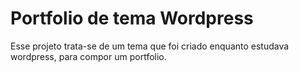 # Portfolio de tema Wordpress

Esse projeto trata-se de um tema que foi criado enquanto estudava wordpress, para compor um portfolio.
